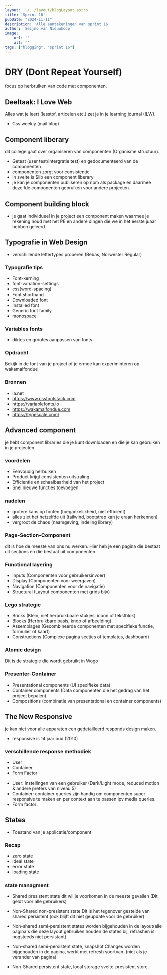 ```yaml
---
layout: ../../layout/blogLayout.astro
title: 'Sprint 16'
pubDate: "2024-11-11"
description: 'Alle aantekeningen van sprint 16'
author: 'Seijno van Nieuwkoop'
image:
    url: ''
    alt: ''
tags: ["blogging", "sprint 16"]
---
```

# DRY (Dont Repeat Yourself)

focus op herbruiken van code met componenten.

## Deeltaak: I Love Web

Alles wat je leert (lesstof, articelen etc.) zet je in je learning journal (ILW).
* Css weekly (mail blog)

## Component liberary
dit college gaat over organiseren van componenten (Organisme structuur).
- Getest (user test/intergratie test) en gedocumenteerd van de componenten
- componenten zorgt voor consistentie
- in svelte is $lib een component liberary
- je kan je componenten publiseren op npm als package en daarmee dezelfde componenten gebruiken voor andere projecten.

## Component building block
- je gaat individueel in je project een component maken waarmee je rekening houd met het PE en andere dingen die we in het eerste juaar hebben geleerd.

## Typografie in Web Design
- verschillende lettertypes proberen (Bebas, Norwester Regular)

### Typografie tips
- Font-kerning
- font-variation-settings
- css(word-spacing)
- Font shorthand
- Downloaded font
- Installed font
- Generic font family
- monospace

### Variables fonts
- diktes en grootes aanpassen van fonts

### Opdracht
Bekijk in de font van je project of je ermee kan experiminteren op wakamaifondue



### Bronnen
- ia.net
- https://www.cssfontstack.com
- https://variablefonts.io
- https://wakamaifondue.com
- https://typescale.com/

## Advanced component

je hebt component libraries die je kunt downloaden en die je kan gebruiken in je projecten.

### voordelen

- Eenvoudig herbuiken
- Product krijgt consistenten uitstraling
- Efficientie en schaalbaarheid van het project
- Snel nieuwe functies toevoegen


### nadelen
* grotere kans op fouten (toegankelijkheid, niet efficient)
* alles ziet het hetzelfde uit (tailwind, bootstrap kan je eraan herkennen)
* vergroot de chaos (naamgeving, indeling library)

### Page-Section-Component
dit is hoe de meeste van ons nu werken.
Hier heb je een pagina die bestaat uit sections en die bestaat uit componenten.

### Functional layering
- Inputs (Componenten voor gebruikersinvoer)
- Display (Componenten voor weergaven)
- Navigation (Componenten voor de navigatie)
- Structural (Layout componenten met grids bijv)

### Lego strategie
- Bricks (Klein, niet herbruikbaare stukjes, icoon of tekstblok)
- Blocks (Herbruikbare basis, knop of afbeelding)
- Assemblages (Gecombineerde componenten met specifieke functie, formulier of kaart)
- Constructions (Complexe pagina secties of templates, dashboard)

### Atomic design
Dit is de strategie die wordt gebruikt in Wogo

### Presenter-Container

- Presentational components (UI specifieke data)
- Container components (Data componenten die het gedrag van het project bepalen)
- Compositions (combinatie van presentational en container components)

## The New Responsive
je kan niet voor alle apparaten een gedetailleerd responds design maken.
- responsive is 14 jaar oud (2010)

### verschillende response methodiek
- User
- Container
- Form Factor

* User: Instellingen van een gebruiker (Dark/Light mode, reduced motion & andere prefers van niveau 5)
* Container: container queries zijn handig om componenten super responsive te maken en per context aan te passen ipv media queries.
* Form factor: 

## States
* Toestand van je applicatie/component
### Recap
- zero state
- ideal state
- error state
- loading state

### state managment
* Shared presistent state
dit wil je voorkomen in de meeste gevallen (Dit geldt voor alle gebruikers)

* Non-Shared non-presistent state
Dit is het tegenover gestelde van shared persistent (ook blijft dit niet geupdate voor de gebruiker)

* Non-shared semi-persistent
states worden bijgehouden in de layout(alle pagina's die deze layout gebruiken houden de states bij, refrashen is nogsteeds niet persistant)

* Non-shared semi-persistent state, snapshot
Changes worden bijgehouden in de pagina, werkt met refresh soortvan. (niet als je verander van pagina)

* Non-Shared persistent state, local storage
svelte-presistent store.